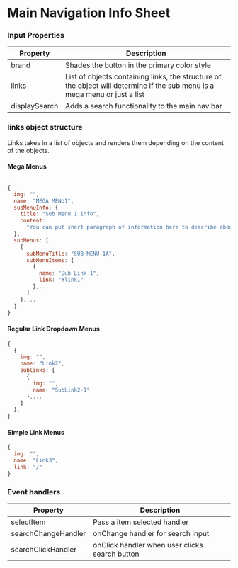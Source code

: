 # Main Navigation Info Sheet

### Input Properties

| Property      | Description                                                                                                                |
| ------------- | -------------------------------------------------------------------------------------------------------------------------- |
| brand         | Shades the button in the primary color style                                                                               |
| links         | List of objects containing links, the structure of the object will determine if the sub menu is a mega menu or just a list |
| displaySearch | Adds a search functionality to the main nav bar                                                                            |

### links object structure

Links takes in a list of objects and renders them depending on the content of the objects.

#### Mega Menus

```Javascript

{
  img: "",
  name: "MEGA MENU1",
  subMenuInfo: {
    title: "Sub Menu 1 Info",
    content:
      "You can put short paragraph of information here to describe about this section."
  },
  subMenus: [
    {
      subMenuTitle: "SUB MENU 1A",
      subMenuItems: [
        {
          name: "Sub Link 1",
          link: "#link1"
        },...
      ]
    },...
  ]
}

```

#### Regular Link Dropdown Menus

```Javascript
{
  {
    img: "",
    name: "Link2",
    sublinks: [
      {
        img: "",
        name: "SubLink2-1"
      },...
    ]
  },
}
```

#### Simple Link Menus

```Javascript
{
  img: "",
  name: "Link3",
  link: "/"
}
```

### Event handlers

| Property            | Description                                    |
| ------------------- | ---------------------------------------------- |
| selectItem          | Pass a item selected handler                   |
| searchChangeHandler | onChange handler for search input              |
| searchClickHandler  | onClick handler when user clicks search button |
